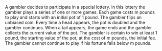 
A gambler decides to participate in a special lottery. In this lottery the gambler plays a series of one or more games.
Each game costs m pounds to play and starts with an initial pot of 1 pound. The gambler flips an unbiased coin. Every time a head appears, the pot is doubled and the gambler continues. When a tail appears, the game ends and the gambler collects the current value of the pot. The gambler is certain to win at least 1 pound, the starting value of the pot, at the cost of m pounds, the initial fee.
The gambler cannot continue to play if his fortune falls below m pounds.